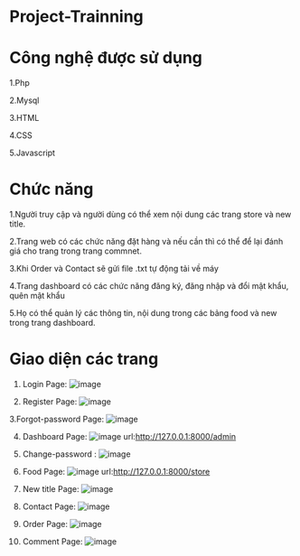 # Project-Trainning
# Công nghệ được sử dụng
1.Php

2.Mysql

3.HTML

4.CSS

5.Javascript

# Chức năng
1.Người truy cập và người dùng có thể xem nội dung các trang store và new title.

2.Trang web có các chức năng đặt hàng và nếu cần thì có thể để lại đánh giá cho trang trong trang  commnet.

3.Khi Order và Contact sẽ gửi file .txt tự động tải về máy

4.Trang dashboard có các chức năng đăng ký, đăng nhập và đổi mật khẩu, quên mật khẩu 

5.Họ có thể quản lý các thông tin, nội dung trong các bảng food và new trong trang dashboard.

# Giao diện các trang 
1. Login Page:
     ![image](https://github.com/user-attachments/assets/cf740dc2-b402-4c74-bd94-1804df7f78a7)

2. Register Page: ![image](https://github.com/user-attachments/assets/7848fad3-b642-4e25-966d-914eb7b523d2)

3.Forgot-password Page:  ![image](https://github.com/user-attachments/assets/ba835d65-4628-4b1c-8e5d-cd1f1cd2f5ed)


4. Dashboard Page:
     ![image](https://github.com/user-attachments/assets/75ca0286-9dff-4869-89ed-edfd6882ca31)
    url:http://127.0.0.1:8000/admin
   
5. Change-password :
   ![image](https://github.com/user-attachments/assets/441fe325-1f01-468b-90e2-3d28fccecd1e)

  
6. Food Page:
    ![image](https://github.com/user-attachments/assets/37110e7e-7ca5-4569-be3f-dccd79296650)
    url:http://127.0.0.1:8000/store
   
7. New title Page: ![image](https://github.com/user-attachments/assets/a8addbb7-5cf1-4873-84a4-1d34ef207de6)

8. Contact Page: ![image](https://github.com/user-attachments/assets/03f599c7-879f-428c-9c4f-c8f80a8ffca8)

9. Order Page: ![image](https://github.com/user-attachments/assets/fd64257b-f1c8-4f35-8b1c-94b9d088ab0e)

10. Comment Page: ![image](https://github.com/user-attachments/assets/66117e4b-33dc-4faf-8a4c-e933169b317a)




    
